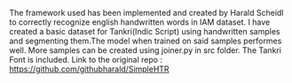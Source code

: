 The framework used has been implemented and created by Harald Scheidl to correctly recognize english handwritten words in IAM dataset.
I have created a basic dataset for Tankri(Indic Script) using handwritten samples and segmenting them.The model when trained on said samples performes well.
More samples can be created using joiner.py in src folder.
The Tankri Font is included.
Link to the original repo : https://github.com/githubharald/SimpleHTR
